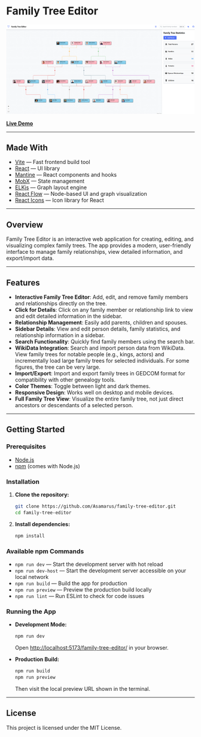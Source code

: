 # Family Tree Editor

[![App Demo](app-demo.png)](https://asamarus.github.io/family-tree-editor/)

**[Live Demo](https://asamarus.github.io/family-tree-editor/)**

---

## Made With

- [Vite](https://vite.dev/) — Fast frontend build tool
- [React](https://react.dev/) — UI library
- [Mantine](https://mantine.dev/) — React components and hooks
- [MobX](https://mobx.js.org/) — State management
- [ELKjs](https://github.com/kieler/elkjs) — Graph layout engine
- [React Flow](https://reactflow.dev/) — Node-based UI and graph visualization
- [React Icons](https://react-icons.github.io/react-icons/) — Icon library for React

---

## Overview

Family Tree Editor is an interactive web application for creating, editing, and visualizing complex family trees. The app provides a modern, user-friendly interface to manage family relationships, view detailed information, and export/import data.

---

## Features

- **Interactive Family Tree Editor**: Add, edit, and remove family members and relationships directly on the tree.
- **Click for Details**: Click on any family member or relationship link to view and edit detailed information in the sidebar.
- **Relationship Management**: Easily add parents, children and spouses.
- **Sidebar Details**: View and edit person details, family statistics, and relationship information in a sidebar.
- **Search Functionality**: Quickly find family members using the search bar.
- **WikiData Integration**: Search and import person data from WikiData. View family trees for notable people (e.g., kings, actors) and incrementally load large family trees for selected individuals. For some figures, the tree can be very large.
- **Import/Export**: Import and export family trees in GEDCOM format for compatibility with other genealogy tools.
- **Color Themes**: Toggle between light and dark themes.
- **Responsive Design**: Works well on desktop and mobile devices.
- **Full Family Tree View**: Visualize the entire family tree, not just direct ancestors or descendants of a selected person.

---

## Getting Started

### Prerequisites

- [Node.js](https://nodejs.org/)
- [npm](https://www.npmjs.com/) (comes with Node.js)

### Installation

1. **Clone the repository:**
   ```sh
   git clone https://github.com/Asamarus/family-tree-editor.git
   cd family-tree-editor
   ```
2. **Install dependencies:**
   ```sh
   npm install
   ```

### Available npm Commands

- `npm run dev` — Start the development server with hot reload
- `npm run dev-host` — Start the development server accessible on your local network
- `npm run build` — Build the app for production
- `npm run preview` — Preview the production build locally
- `npm run lint` — Run ESLint to check for code issues

### Running the App

- **Development Mode:**

  ```sh
  npm run dev
  ```

  Open [http://localhost:5173/family-tree-editor/](http://localhost:5173/family-tree-editor/) in your browser.

- **Production Build:**
  ```sh
  npm run build
  npm run preview
  ```
  Then visit the local preview URL shown in the terminal.

---

## License

This project is licensed under the MIT License.

